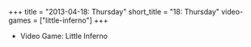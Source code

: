+++
title = "2013-04-18: Thursday"
short_title = "18: Thursday"
video-games = ["little-inferno"]
+++


* Video Game: Little Inferno